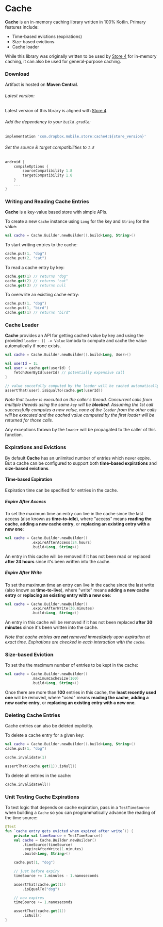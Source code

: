 # Cache

**Cache** is an in-memory caching library written in 100% Kotlin. Primary features include:

* Time-based evictions (expirations)
* Size-based evictions
* Cache loader

While this library was originally written to be used by [Store 4](https://github.com/dropbox/Store) for in-memory caching, it can also be used for general-purpose caching.

### Download

Artifact is hosted on **Maven Central**.

###### Latest version:

Latest version of this library is aligned with [Store 4](https://github.com/dropbox/Store).

###### Add the dependency to your `build.gradle`:

```groovy
implementation 'com.dropbox.mobile.store:cache4:${store_version}'
```

###### Set the source & target compatibilities to `1.8`

```groovy
android {
    compileOptions {
        sourceCompatibility 1.8
        targetCompatibility 1.8
    }
    ...
}
```

### Writing and Reading Cache Entries

**Cache** is a key-value based store with simple APIs.

To create a new `Cache` instance using `Long` for the key and `String` for the value:

```kotlin
val cache = Cache.Builder.newBuilder().build<Long, String>()
```

To start writing entries to the cache:

```kotlin
cache.put(1, "dog")
cache.put(2, "cat")
```

To read a cache entry by key:

```kotlin
cache.get(1) // returns "dog"
cache.get(2) // returns "cat"
cache.get(3) // returns null
```

To overwrite an existing cache entry:

```kotlin
cache.put(1, "dog")
cache.put(1, "bird")
cache.get(1) // returns "bird"
```

### Cache Loader

**Cache** provides an API for getting cached value by key and using the provided `loader: () -> Value` lambda to compute and cache the value automatically if none exists.

```kotlin
val cache = Cache.Builder.newBuilder().build<Long, User>()

val userId = 1L
val user = cache.get(userId) {
    fetchUserById(userId) // potentially expensive call
}

// value succefully computed by the loader will be cached automatically
assertThat(user).isEqualTo(cache.get(userId))
```

_Note that `loader` is executed on the caller's thread. Concurrent calls from multiple threads using the same `key` will be **blocked**. Assuming the 1st call successfully computes a new value, none of the `loader` from the other calls will be executed and the cached value computed by the first loader will be returned for those calls._

Any exceptions thrown by the `loader` will be propagated to the caller of this function.

### Expirations and Evictions

By default **Cache** has an unlimited number of entries which never expire. But a cache can be configured to support both **time-based expirations** and **size-based evictions**.

#### Time-based Expiration

Expiration time can be specified for entries in the cache.

##### Expire After Access

To set the maximum time an entry can live in the cache since the last access (also known as **time-to-idle**), where "access" means **reading the cache**, **adding a new cache entry**, or **replacing an existing entry with a new one**:

```kotlin
val cache = Cache.Builder.newBuilder()
            .expireAfterAccess(24.hours)
            .build<Long, String>()
```

An entry in this cache will be removed if it has not been read or replaced **after 24 hours** since it's been written into the cache.

##### Expire After Write

To set the maximum time an entry can live in the cache since the last write (also known as **time-to-live**), where "write" means **adding a new cache entry** or **replacing an existing entry with a new one**:

```kotlin
val cache = Cache.Builder.newBuilder()
            .expireAfterWrite(30.minutes)
            .build<Long, String>()
```

An entry in this cache will be removed if it has not been replaced **after 30 minutes** since it's been written into the cache.

_Note that cache entries are **not** removed immediately upon expiration at exact time. Expirations are checked in each interaction with the `cache`._

### Size-based Eviction

To set the the maximum number of entries to be kept in the cache:

```kotlin
val cache = Cache.Builder.newBuilder()
            .maximumCacheSize(100)
            .build<Long, String>()
```

Once there are more than **100** entries in this cache, the **least recently used one** will be removed, where "used" means **reading the cache**, **adding a new cache entry**, or **replacing an existing entry with a new one**.

### Deleting Cache Entries

Cache entries can also be deleted explicitly.

To delete a cache entry for a given key:

```kotlin
val cache = Cache.Builder.newBuilder().build<Long, String>()
cache.put(1, "dog")

cache.invalidate(1)

assertThat(cache.get(1)).isNull()
```

To delete all entries in the cache:

```kotlin
cache.invalidateAll()
```

### Unit Testing Cache Expirations

To test logic that depends on cache expiration, pass in a `TestTimeSource` when building a `Cache` so you can programmatically advance the reading of the time source:

```kotlin
@Test
fun `cache entry gets evicted when expired after write`() {
    private val timeSource = TestTimeSource()
    val cache = Cache.Builder.newBuilder()
        .timeSource(timeSource)
        .expireAfterWrite(1.minutes)
        .build<Long, String>()

    cache.put(1, "dog")

    // just before expiry
    timeSource += 1.minutes - 1.nanoseconds

    assertThat(cache.get(1))
        .isEqualTo("dog")

    // now expires
    timeSource += 1.nanoseconds

    assertThat(cache.get(1))
        .isNull()
}
```
